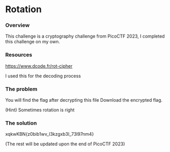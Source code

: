 # Rotation

### Overview
This challenge is a cryptography challenge from PicoCTF 2023, I completed this challenge on my own.

### Resources
https://www.dcode.fr/rot-cipher

I used this for the decoding process

### The problem
You will find the flag after decrypting this file Download the encrypted flag.

(Hint) Sometimes rotation is right

### The solution
xqkwKBN{z0bib1wv_l3kzgxb3l_73l97nm4}

(The rest will be updated upon the end of PicoCTF 2023)
